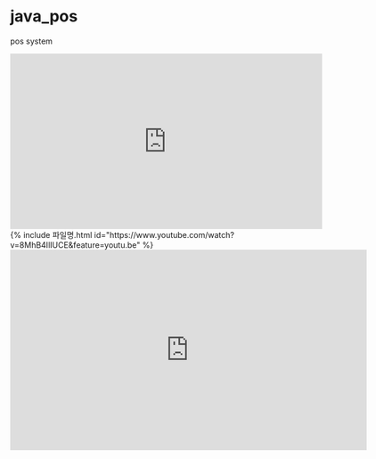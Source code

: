 # java_pos
pos system
 
<iframe width="560" height="315" src="https://www.youtube.com/embed/" frameborder="0" allowfullscreen></iframe>
  {% include 파일명.html id="https://www.youtube.com/watch?v=8MhB4IlIUCE&feature=youtu.be" %}  
  <iframe width="640" height="360" src="https://www.youtube.com/embed/6Az2cNU7gUw" frameborder="0" gesture="media" allowfullscreen=""></iframe>

